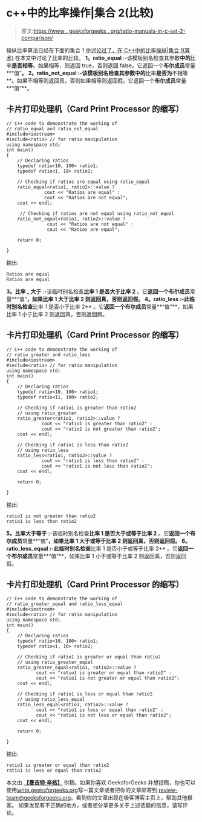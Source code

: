 # c++中的比率操作|集合 2(比较)

> 原文:[https://www . geeksforgeeks . org/ratio-manuals-in-c-set-2-comparison/](https://www.geeksforgeeks.org/ratio-manipulations-in-c-set-2-comparison/)

操纵比率算法已经在下面的集合 1
[中讨论过了，在 C++中的比率操纵|集合 1(算术)](https://www.geeksforgeeks.org/ratio-manipulations-in-c-set-1-arithmetic/)
在本文中讨论了比率的比较。
**1。ratio_equal** :-该模板别名检查其参数**中的**比率**是否相等**。如果相等，则返回 true，否则返回 false。它返回一个**布尔成员**常量**“值”**。
**2。ratio_not_equal** :-该模板别名检查其参数中的**比率**是否为**不相等**。如果不相等则返回真，否则如果相等则返回假。它返回一个**布尔成员**常量**“值”**。

## 卡片打印处理机（Card Print Processor 的缩写）

```
// C++ code to demonstrate the working of
// ratio_equal and ratio_not_equal
#include<iostream>
#include<ratio> // for ratio manipulation
using namespace std;
int main()
{
    // Declaring ratios 
    typedef ratio<10, 100> ratio1;
    typedef ratio<1, 10> ratio2;

    // Checking if ratios are equal using ratio_equal
    ratio_equal<ratio1, ratio2>::value ? 
              cout << "Ratios are equal" :
              cout << "Ratios are not equal";
    cout << endl;

     // Checking if ratios are not equal using ratio_not_equal
    ratio_not_equal<ratio1, ratio2>::value ? 
               cout << "Ratios are not equal" :
               cout << "Ratios are equal";

    return 0;

}
```

输出:

```
Ratios are equal
Ratios are equal
```

**3。比率 _ 大于** :-该临时别名检查**比率 1 是否大于比率 2** 。它**返回一个布尔成员**常量**“值”**，如果比率 1 大于比率 2 则返回真，否则返回假。
**4。ratio_less** :-此临时别名检查**比率 1 是否小于比率 2** 。它**返回一个布尔成员**常量**“值”**，如果比率 1 小于比率 2 则返回真，否则返回假。

## 卡片打印处理机（Card Print Processor 的缩写）

```
// C++ code to demonstrate the working of
// ratio_greater and ratio_less
#include<iostream>
#include<ratio> // for ratio manipulation
using namespace std;
int main()
{
    // Declaring ratios 
    typedef ratio<10, 100> ratio1;
    typedef ratio<11, 100> ratio2;

    // Checking if ratio1 is greater than ratio2 
    // using ratio_greater
    ratio_greater<ratio1, ratio2>::value ? 
             cout << "ratio1 is greater than ratio2" :
             cout << "ratio1 is not greater than ratio2";
    cout << endl;

    // Checking if ratio1 is less than ratio2 
    // using ratio_less
    ratio_less<ratio1, ratio2>::value ? 
             cout << "ratio1 is less than ratio2" :
             cout << "ratio1 is not less than ratio2";
    cout << endl;

    return 0;

}
```

输出:

```
ratio1 is not greater than ratio2
ratio1 is less than ratio2
```

**5。比率大于等于** :-该临时别名检查**比率 1 是否大于或等于比率 2** 。它**返回一个布尔成员**常量**“值”**，如果比率 1 大于或等于比率 2 则返回真，否则返回假。
**6。ratio_less_equal** :-此临时别名检查**比率 1 是否小于或等于比率 2** 。它**返回一个布尔成员**常量**“值”**，如果比率 1 小于或等于比率 2 则返回真，否则返回假。

## 卡片打印处理机（Card Print Processor 的缩写）

```
// C++ code to demonstrate the working of
// ratio_greater_equal and ratio_less_equal
#include<iostream>
#include<ratio> // for ratio manipulation
using namespace std;
int main()
{
    // Declaring ratios 
    typedef ratio<10, 100> ratio1;
    typedef ratio<1, 10> ratio2;

    // Checking if ratio1 is greater or equal than ratio2 
    // using ratio_greater_equal
    ratio_greater_equal<ratio1, ratio2>::value ? 
           cout << "ratio1 is greater or equal than ratio2" :
           cout << "ratio1 is not greater or equal than ratio2";
    cout << endl;

    // Checking if ratio1 is less or equal than ratio2 
    // using ratio_less_equal 
    ratio_less_equal<ratio1, ratio2>::value ? 
           cout << "ratio1 is less or equal than ratio2" :
           cout << "ratio1 is not less or equal than ratio2";
    cout << endl;

    return 0;

}
```

输出:

```
ratio1 is greater or equal than ratio2
ratio1 is less or equal than ratio2
```

本文由 [**【曼吉特·辛格】**](https://auth.geeksforgeeks.org/profile.php?user=manjeet_04&list=practice) 供稿。如果你喜欢 GeeksforGeeks 并想投稿，你也可以使用[write.geeksforgeeks.org](https://write.geeksforgeeks.org)写一篇文章或者把你的文章邮寄到 review-team@geeksforgeeks.org。看到你的文章出现在极客博客主页上，帮助其他极客。
如果发现有不正确的地方，或者想分享更多关于上述话题的信息，请写评论。